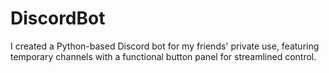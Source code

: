 # DiscordBot
 I created a Python-based Discord bot for my friends' private use, featuring temporary channels with a functional button panel for streamlined control.
